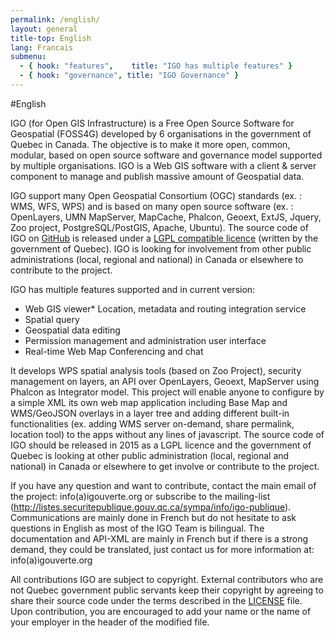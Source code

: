 ```yaml
---
permalink: /english/
layout: general
title-top: English
lang: Francais
submenu:
  - { hook: "features",    title: "IGO has multiple features" }
  - { hook: "governance", title: "IGO Governance" }
---
```


#English

IGO (for Open GIS Infrastructure) is a Free Open Source Software for Geospatial (FOSS4G)  developed by 6 organisations in the government of Quebec in Canada. The objective is to make it more open, common, modular, based on open source software and governance model supported by multiple organisations. IGO is a Web GIS software with a client & server component to manage and publish massive amount of Geospatial data.

IGO support many Open Geospatial Consortium (OGC) standards (ex. : WMS, WFS, WPS) and is based on many open source software (ex. : OpenLayers, UMN MapServer, MapCache, Phalcon, Geoext, ExtJS, Jquery, Zoo project, PostgreSQL/PostGIS, Apache, Ubuntu). The source code of IGO on [GitHub]([IGO](http://igouverte.org/)) is released under a [LGPL compatible licence](https://raw.githubusercontent.com/infra-geo-ouverte/igo/master/LICENSE_ENGLISH.txt) (written by the government of Quebec). IGO is looking for involvement from other public administrations (local, regional and national) in Canada or elsewhere to contribute to the project.

IGO has multiple features supported and in current version: 
* Web GIS viewer* Location, metadata and routing integration service
* Spatial query
* Geospatial data editing
* Permission management and administration user interface
* Real-time Web Map Conferencing and chat

It develops WPS spatial analysis tools (based on Zoo Project), security management on layers, an API over OpenLayers, Geoext, MapServer using Phalcon as Integrator model. 
This project will enable anyone to configure by a simple XML its own web map application including Base Map and WMS/GeoJSON overlays in a layer tree and adding different built-in functionalities (ex. adding WMS server on-demand, share permalink, location tool) to the apps without any lines of javascript. 
The source code of IGO should be released in 2015 as a LGPL licence and the government of Quebec is looking at other public administration (local, regional and national) in Canada or elsewhere to get involve or contribute to the project.

If you have any question and want to contribute, contact the main email of the project: info(a)igouverte.org or subscribe to the mailing-list (http://listes.securitepublique.gouv.qc.ca/sympa/info/igo-publique). Communications are mainly done in French but do not hesitate to ask questions in English as most of the IGO Team is bilingual. The documentation and API-XML are mainly in French but if there is a strong demand, they could be translated, just contact us for more information at: info(a)igouverte.org

All contributions IGO are subject to copyright. External contributors who are not Quebec government public servants keep their copyright by agreeing to share their source code under the terms described in the [LICENSE](https://raw.githubusercontent.com/infra-geo-ouverte/igo/master/LICENSE_ENGLISH.txt) file. Upon contribution, you are encouraged to add your name or the name of your employer in the header of the modified file.
